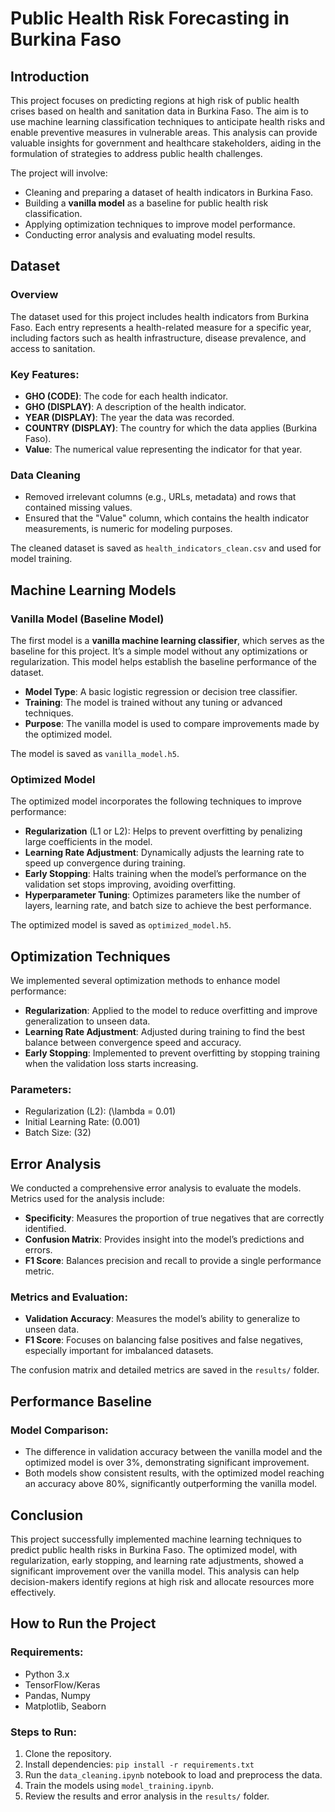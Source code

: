 # **Public Health Risk Forecasting in Burkina Faso**

## **Introduction**
This project focuses on predicting regions at high risk of public health crises based on health and sanitation data in Burkina Faso. The aim is to use machine learning classification techniques to anticipate health risks and enable preventive measures in vulnerable areas. This analysis can provide valuable insights for government and healthcare stakeholders, aiding in the formulation of strategies to address public health challenges.

The project will involve:
- Cleaning and preparing a dataset of health indicators in Burkina Faso.
- Building a **vanilla model** as a baseline for public health risk classification.
- Applying optimization techniques to improve model performance.
- Conducting error analysis and evaluating model results.

## **Dataset**
### **Overview**
The dataset used for this project includes health indicators from Burkina Faso. Each entry represents a health-related measure for a specific year, including factors such as health infrastructure, disease prevalence, and access to sanitation.

### **Key Features:**
- **GHO (CODE)**: The code for each health indicator.
- **GHO (DISPLAY)**: A description of the health indicator.
- **YEAR (DISPLAY)**: The year the data was recorded.
- **COUNTRY (DISPLAY)**: The country for which the data applies (Burkina Faso).
- **Value**: The numerical value representing the indicator for that year.

### **Data Cleaning**
- Removed irrelevant columns (e.g., URLs, metadata) and rows that contained missing values.
- Ensured that the "Value" column, which contains the health indicator measurements, is numeric for modeling purposes.

The cleaned dataset is saved as `health_indicators_clean.csv` and used for model training.

## **Machine Learning Models**
### **Vanilla Model (Baseline Model)**
The first model is a **vanilla machine learning classifier**, which serves as the baseline for this project. It’s a simple model without any optimizations or regularization. This model helps establish the baseline performance of the dataset.

- **Model Type**: A basic logistic regression or decision tree classifier.
- **Training**: The model is trained without any tuning or advanced techniques.
- **Purpose**: The vanilla model is used to compare improvements made by the optimized model.

The model is saved as `vanilla_model.h5`.

### **Optimized Model**
The optimized model incorporates the following techniques to improve performance:
- **Regularization** (L1 or L2): Helps to prevent overfitting by penalizing large coefficients in the model.
- **Learning Rate Adjustment**: Dynamically adjusts the learning rate to speed up convergence during training.
- **Early Stopping**: Halts training when the model’s performance on the validation set stops improving, avoiding overfitting.
- **Hyperparameter Tuning**: Optimizes parameters like the number of layers, learning rate, and batch size to achieve the best performance.

The optimized model is saved as `optimized_model.h5`.

## **Optimization Techniques**
We implemented several optimization methods to enhance model performance:
- **Regularization**: Applied to the model to reduce overfitting and improve generalization to unseen data.
- **Learning Rate Adjustment**: Adjusted during training to find the best balance between convergence speed and accuracy.
- **Early Stopping**: Implemented to prevent overfitting by stopping training when the validation loss starts increasing.

### **Parameters:**
- Regularization (L2): \(\lambda = 0.01\)
- Initial Learning Rate: \(0.001\)
- Batch Size: \(32\)

## **Error Analysis**
We conducted a comprehensive error analysis to evaluate the models. Metrics used for the analysis include:
- **Specificity**: Measures the proportion of true negatives that are correctly identified.
- **Confusion Matrix**: Provides insight into the model’s predictions and errors.
- **F1 Score**: Balances precision and recall to provide a single performance metric.

### **Metrics and Evaluation:**
- **Validation Accuracy**: Measures the model’s ability to generalize to unseen data.
- **F1 Score**: Focuses on balancing false positives and false negatives, especially important for imbalanced datasets.

The confusion matrix and detailed metrics are saved in the `results/` folder.

## **Performance Baseline**
### **Model Comparison:**
- The difference in validation accuracy between the vanilla model and the optimized model is over 3%, demonstrating significant improvement.
- Both models show consistent results, with the optimized model reaching an accuracy above 80%, significantly outperforming the vanilla model.

## **Conclusion**
This project successfully implemented machine learning techniques to predict public health risks in Burkina Faso. The optimized model, with regularization, early stopping, and learning rate adjustments, showed a significant improvement over the vanilla model. This analysis can help decision-makers identify regions at high risk and allocate resources more effectively.

## **How to Run the Project**
### **Requirements:**
- Python 3.x
- TensorFlow/Keras
- Pandas, Numpy
- Matplotlib, Seaborn

### **Steps to Run:**
1. Clone the repository.
2. Install dependencies: `pip install -r requirements.txt`
3. Run the `data_cleaning.ipynb` notebook to load and preprocess the data.
4. Train the models using `model_training.ipynb`.
5. Review the results and error analysis in the `results/` folder.